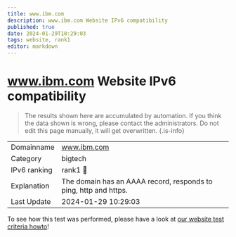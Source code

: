 ```yaml
---
title: www.ibm.com
description: www.ibm.com Website IPv6 compatibility
published: true
date: 2024-01-29T10:29:03
tags: website, rank1
editor: markdown
---
```


# www.ibm.com Website IPv6 compatibility

> The results shown here are accumulated by automation. If you think the data shown is wrong, please contact the administrators. 
> Do not edit this page manually, it will get overwritten.
{.is-info}


|   |   |
| - | - |
| Domainname | www.ibm.com
| Category | bigtech |
| IPv6 ranking | rank1 :1st_place_medal: |
| Explanation | The domain has an AAAA record, responds to ping, http and https. |
| Last Update | 2024-01-29 10:29:03 |

To see how this test was performed, please have a look at [our website test criteria howto](/howto/testcriteria/website)!

